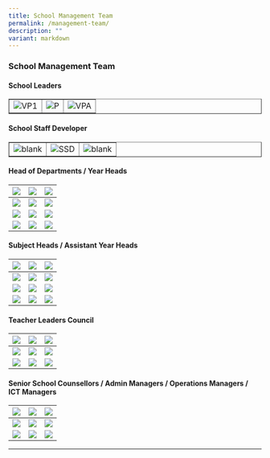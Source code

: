 ```yaml
---
title: School Management Team
permalink: /management-team/
description: ""
variant: markdown
---
```

### School Management Team

#### School Leaders

<table border="1">
    <tbody><tr>
        <td><img alt="VP1" src="/images/School%20Management%20Team/chen_xuanting_edmund.JPG"></td>
        <td><img alt="P" src="/images/School%20Management%20Team/Chen%20Fook%20Pang.jpg"></td>
        <td><img alt="VPA" src="/images/School%20Management%20Team/Meyyappan%20Nadarajan%20Thevar.jpg"></td>
    </tr>
</tbody></table>

#### School Staff Developer

<table border="1">
    <tbody><tr>
        <td><img alt="blank" src="/images/School%20Management%20Team/KP_blank.jpg"></td>
        <td><img alt="SSD" src="/images/School%20Management%20Team/Christopher%20Tan%20Swan%20Kiat.jpg"></td>
        <td><img alt="blank" src="/images/School%20Management%20Team/KP_blank.jpg"></td>
    </tr>
</tbody></table>

#### Head of Departments /&nbsp;Year Heads

|![](/images/School%20Management%20Team/Faith%20Wong%20Yeo%20Sok%20Yee.jpg)|![](/images/School%20Management%20Team/Teo%20Wei%20Ping%20Sabrina.jpg)|![](/images/School%20Management%20Team/Azrina%20Md%20Salleh.jpg)|
| -------- | -------- | -------- |
|![](/images/School%20Management%20Team/Christopher%20Tan%20Swan%20Kiat.jpg)|![](/images/School%20Management%20Team/Koh%20Poh%20Ling.jpg)|![](/images/School%20Management%20Team/Liam%20Hsiao%20Wen.jpg)|
|![](/images/School%20Management%20Team/Goh%20Sze%20Wei.jpg)|![](/images/School%20Management%20Team/Michelle%20Ong.jpg)|![](/images/School%20Management%20Team/Ng%20He%20Li.jpg)|
|![](/images/School%20Management%20Team/Mr%20Tay%20Ming%20Yang.png)|![](/images/School%20Management%20Team/Lum%20Cindy.jpg)|![](/images/School%20Management%20Team/KP_blank.jpg)|

#### Subject Heads / Assistant Year Heads

|![](/images/School%20Management%20Team/Kwek%20Cher%20Wei%20Dennis.jpg)|![](/images/School%20Management%20Team/Koh%20Sien%20Kok%20Dennis.jpg)|![](/images/School%20Management%20Team/Fu%20Shin%20Hui.jpg)|
| -------- | -------- | -------- |
|![](/images/School%20Management%20Team/Guo%20Kaiqi%20Jenny.jpg)|![](/images/School%20Management%20Team/Kng%20Zhiying.jpg)|![](/images/School%20Management%20Team/Kamal%20Jupri.jpg)|
|![](/images/School%20Management%20Team/Vincent%20Wong.jpg)|![](/images/School%20Management%20Team/Adrial%20Tan%20Chong%20Jin.jpg)|![](/images/School%20Management%20Team/Ong%20Rui%20Yun%20Jean.jpg)|
|![](/images/School%20Management%20Team/Heng%20Tze%20Wei.jpg)|![](/images/School%20Management%20Team/Teo%20Zhi%20Hui%20Geraldine.jpg)|![](/images/School%20Management%20Team/KP_blank.jpg)|

#### Teacher Leaders Council

|![](/images/School%20Management%20Team/kok%20chuan%20tin.jpg)|![](/images/School%20Management%20Team/yogeswari%20selvaraja.jpg)|![](/images/School%20Management%20Team/you%20chang%20ying.jpg)|
| -------- | -------- | -------- |
|![](/images/School%20Management%20Team/tengku%20norita.jpg)|![](/images/School%20Management%20Team/hasrita%20hosnin.jpg)|![](/images/School%20Management%20Team/tay%20weng%20heng%20adrian.jpg)|
|![](/images/School%20Management%20Team/KP_blank.jpg)|![](/images/School%20Management%20Team/danapal%20kumar.jpg)|![](/images/School%20Management%20Team/KP_blank.jpg)|


#### Senior School Counsellors / Admin Managers / Operations Managers / ICT Managers

|![](/images/School%20Management%20Team/jade%20chee%20gek%20chin.jpg)|![](/images/School%20Management%20Team/thahira%20thasnim%20hajamaideen.jpg)|![](/images/School%20Management%20Team/susan%20lim%20gim%20peng.jpg)|
| -------- | -------- | -------- |
|![](/images/School%20Management%20Team/mahadevan%20jaya.jpg)|![](/images/School%20Management%20Team/ho%20pak%20heng%20ray.jpg)|![](/images/School%20Management%20Team/lim%20lye%20hock.jpg)|
|![](/images/School%20Management%20Team/sng%20kok%20lam.jpg)|![](/images/School%20Management%20Team/muhammad%20imran%20samat.jpg)|![](/images/School%20Management%20Team/KP_blank.jpg)|

<hr>